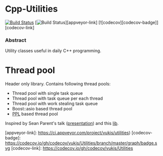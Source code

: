 # Cpp-Utilities

[![Build Status][travis-badge]][travis-link]
[![Build Status][appveyor-badge]][appveyor-link]
[![codecov][codecov-badge]][codecov-link]

### Abstract

Utility classes useful in daily C++ programming.

# Thread pool

Header only library. Contains following thread pools:
- Thread pool with single task queue
- Thread pool with task queue per each thread
- Thread pool with work stealing task queue
- Boost::asio based thread pool
- [PPL](https://msdn.microsoft.com/library/dd492418.aspx) based thread pool

Inspired by Sean Parent's talk ([presentation](http://sean-parent.stlab.cc/presentations/2016-11-16-concurrency/2016-11-16-concurrency.pdf)) and this [lib](https://github.com/topcpporg/thread-pool-cpp).


[travis-badge]:     https://travis-ci.org/vukis/Utilities.svg?branch=master
[travis-link]:      https://travis-ci.org/vukis/Utilities
[appveyor-badge]:   https://ci.appveyor.com/api/projects/status/1l8srr6wo3ixnc7o?svg=true
[appveyor-link]:    https://ci.appveyor.com/project/vukis/utilities)
[codecov-badge]:    https://codecov.io/gh/codecov/vukis/Utilities/branch/master/graph/badge.svg
[codecov-link]:     https://codecov.io/gh/codecov/vukis/Utilities
